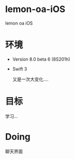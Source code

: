 # lemon-oa-iOS
lemon oa iOS

# 环境
- Version 8.0 beta 6 (8S201h)
- Swift 3
    
    又是一次大变化....

# 目标
学习...

# Doing

聊天界面
